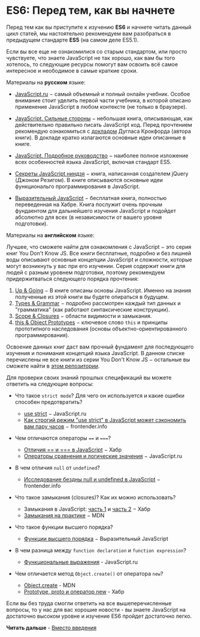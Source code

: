 # ES6: Перед тем, как вы начнете
Перед тем как вы приступите к изучению **ES6** и начнете читать данный цикл статей, мы настоятельно рекомендуем вам разобраться в предыдущем стандарте **ES5** (на самом деле ES5.1). 

Если вы все еще не ознакомилися со старым стандартом, или просто чувствуете, что знаете JavaScript не так хорошо, как вам бы того хотелось, то следующие ресурсы помогут вам освоить всё самое интересное и неободимое в самые краткие сроки.
 
Материалы на **русском** языке:

* [JavaScript.ru](https://learn.javascript.ru/) − самый объемный и полный онлайн учебник. Особое внимание стоит уделить первой части учебника, в которой описано применение JavaScript в любом контексте (не только в браузере).

* [JavaScript. Сильные стороны](http://www.ozon.ru/context/detail/id/28288656/) − небольшая книга, описывающая, как действительно правильно писать JavaScript код. Перед прочтением рекомендую ознакомиться с [докладом](https://www.youtube.com/watch?v=hQVTIJBZook) Дугласа Крокфорда (автора книги). В докладе кратко излагаются основные идеи описанные в книге.

* [JavaScript. Подробное руководство](http://www.ozon.ru/context/detail/id/31286240/) − наиболее полное изложение всех особенностей языка JavaScript, включая стандарт ES5.

* [Секреты JavaScript ниндзя](http://www.ozon.ru/context/detail/id/22421421/) − книга, написанная создателем jQuery (Джоном Резигом). В книге описываются основные идеи функциональго программирования в JavaScript. 

* [Выразительный JavaScript](http://habrahabr.ru/post/240219/) − бесплатная книга, полностью переведенная на Хабре. Книга послужит очень прочным фундаентом для дальнейшего изучения JavaScript и подойдет абсолютно для всех (в независимости от вашего уровня подготовки). 

Материалы на **английском** языке:

Лучшее, что сможете найти для ознакомления с JavaScript − это серия книг You Don't Know JS. Все книги бесплатные, подробно и без лишней воды описывают основные концепции JavaScript и сложности, которые могут возникнуть у вас при его изучении. Серия содержит книги для людей с разным уровнем подготовки, поэтому рекомендуем придержитваться следующего порядка прочтения:

1. [Up & Going](https://github.com/getify/You-Dont-Know-JS/blob/master/up%20&%20going/README.md#you-dont-know-js-up--going) − В книге описаны основы JavaScript. Именно на знания полученные из этой книги вы будете опираться в будущем.
2. [Types & Grammar](https://github.com/getify/You-Dont-Know-JS/blob/master/types%20&%20grammar/README.md#you-dont-know-js-types--grammar) − подробно рассмотрен каждый тип данных и "грамматика" (как работают синтаксические конструкции).
3. [Scope & Closures](https://github.com/getify/You-Dont-Know-JS/blob/master/scope%20&%20closures/README.md#you-dont-know-js-scope--closures) − области видимости и замыкания.
4. [this & Object Prototypes](https://github.com/getify/You-Dont-Know-JS/blob/master/this%20&%20object%20prototypes/README.md#you-dont-know-js-this--object-prototypes) − ключевое слово `this` и принципы прототипного наследования (основы объектно-ориентированного программирования).

Освоение данных книг даст вам прочный фундамент для последующего изучения и понимания концепций языка JavaScript. В данном списке перечислены не все книги из серии You Don't Know JS − остальные вы сможете найти в [этом репозитории](https://github.com/getify/You-Dont-Know-JS/).

Для проверки своих знаний прошлых спецификаций вы можете ответить на следующие вопросы:

* Что такое `strict mode`? Для чего он используется и какие ошибки способен предотвратить? 
	* [use strict](https://learn.javascript.ru/strict-mode) − JavaScript.ru
	* [Как строгий режим "use strict" в JavaScript может сэкономить вам пару часов](http://frontender.info/why-use-strict-in-javascript-can-save-you-hours/) − frontender.info

* Чем отличаются операторы `==` и `===`?
	* [Отличия == и === в JavaScript](http://habrahabr.ru/post/138272/) − Хабр
	* [Операторы сравнения и логические значения](https://learn.javascript.ru/comparison) − JavaScript.ru

* В чем отличия `null` от `undefined`?
	* [Исследование бездны null и undefined в JavaScript](http://frontender.info/exploring-the-abyss-of-null-and-undefined-in-javascript/) − frontender.info

* Что такое замыкания (closures)? Как их можно использовать?
	* Замыкания в JavaScript: [часть 1](http://habrahabr.ru/post/223459/) и [часть 2](http://habrahabr.ru/post/229887/) − Хабр
	* [Замыкания на практике](https://developer.mozilla.org/ru/docs/Web/JavaScript/Closures#Замыкания_на_практике) − MDN

* Что такое функции высшего порядка?
	* [Функции высшего порядка](http://habrahabr.ru/post/241155/) − Выразительный JavaScript

* В чем разница между `function declaration` и `function expression`?
	* [Функциональные выражения](https://learn.javascript.ru/function-declaration-expression) - JavaScript.ru

* Чем отличается метод `Object.create()` от оператора `new`?
	* [Object.create](https://developer.mozilla.org/ru/docs/Web/JavaScript/Reference/Global_Objects/Object/create) - MDN
	* [Prototype, proto и оператор new](http://habrahabr.ru/post/140810/) - Хабр

Если вы без труда смогли ответить на все вышеперечисленные вопросы, то у нас для вас хорошие новости - вы знаете JavaScript на достаточно высоком уровне и изучение ES6 пройдет достаточно легко.

**Читать дальше** - [Вместо введения](./1_intro.md)